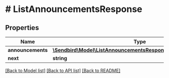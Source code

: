 # # ListAnnouncementsResponse

## Properties

Name | Type | Description | Notes
------------ | ------------- | ------------- | -------------
**announcements** | [**\Sendbird\Model\ListAnnouncementsResponseAnnouncementsInner[]**](ListAnnouncementsResponseAnnouncementsInner.md) |  | [optional]
**next** | **string** |  | [optional]

[[Back to Model list]](../../README.md#models) [[Back to API list]](../../README.md#endpoints) [[Back to README]](../../README.md)
